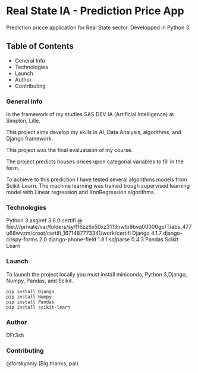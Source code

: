 # Real State IA - Prediction Price App

Prediction pricce application for Real State sector. Developped in Python 3.

## Table of Contents
- General Info
- Technologies
- Launch
- Author
- Contributing

### General Info

In the framework of my studies SAS DEV IA (Artificial Intelligence) at Simplon, Lille.

This project aims develop my skills in AI, Data Analysis, algorithms, and Django framework.

This project was the final evaluataion of my course.

The project predicts houses prices upon categorial variables to fill in the form.

To achieve to this prediction I have tested several algorithms models from Scikit-Learn. The machine learning was trained trough supervised learning model with Linear regression and KnnRegression algorithms.


### Technologies

Python 3
asgiref 3.6.0
certifi @ file:///private/var/folders/sy/f16zz6x50xz3113nwtb9bvq00000gp/T/abs_477u68wvzm/croot/certifi_1671487773341/work/certifi
Django 4.1.7
django-crispy-forms 2.0
django-phone-field 1.8.1
sqlparse 0.4.3
Pandas
Scikit Learn

### Launch

To launch the project locally you must install miniconda, Python 3,Django, Numpy, Pandas, and Scikit.

````
pip install Django
pip install Numpy
pip install Pandas
pip install scikit-learn

````

### Author

DFr3sh

### Contributing

@forskyonly (Big thanks, pal)
